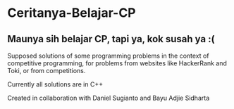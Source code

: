 # Ceritanya-Belajar-CP
Maunya sih belajar CP, tapi ya, kok susah ya :(
-------------------------------------------------------------------------------------------
Supposed solutions of some programming problems in the context of competitive programming,
for problems from websites like HackerRank and Toki, or from competitions.

Currently all solutions are in C++

Created in collaboration with Daniel Sugianto and Bayu Adjie Sidharta
